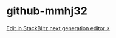 # github-mmhj32

[Edit in StackBlitz next generation editor ⚡️](https://stackblitz.com/~/github.com/serviceendpoints/github-mmhj32)
